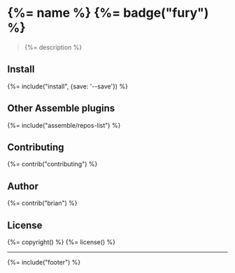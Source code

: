 # {%= name %} {%= badge("fury") %}

> {%= description %}

## Install
{%= include("install", {save: '--save'}) %}

## Other Assemble plugins
{%= include("assemble/repos-list") %}

## Contributing
{%= contrib("contributing") %}

## Author
{%= contrib("brian") %}

## License
{%= copyright() %}
{%= license() %}

***

{%= include("footer") %}